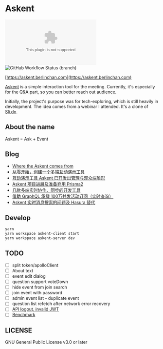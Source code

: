 # Askent

![Website](https://img.shields.io/website/https/askent.berlinchan.com)
![GitHub Workflow Status (branch)](https://img.shields.io/github/workflow/status/BerlinChan/askent/CI/release)

[https://askent.berlinchan.com](https://askent.berlinchan.com)

[Askent](https://askent.berlinchan.com) is a simple interaction tool for the meeting. Currently, it's especially for the Q&A part, so you can better reach out audience.

Initially, the project's purpose was for tech-exploring, which is still heavily in development. The idea comes from a webinar I attended. It's a clone of [Sli.do](https://www.sli.do/).

## About the name

Askent = Ask + Event

## Blog

- [Where the Askent comes from](https://www.berlinchan.com//2021/07/where-the-askent-comes-from)
- [从零开始，创建一个多端互动演示工具](https://www.berlinchan.com/2019/12/create-presentation-tool-from-scratch)
- [互动演示工具 Askent 已开发出管理与观众端雏形](https://www.berlinchan.com//2020/02/project-askent-admin-audience-client)
- [Askent 项目进展及准备弃用 Prisma2](https://www.berlinchan.com//2020/03/askent-give-up-prisma2)
- [几款多端实时协作、同步的开发工具](https://www.berlinchan.com//2020/03/real-time-multi-device-collaboration-devtools)
- [借助 GraphQL 承载 100万并发活动订阅（实时查询）](https://www.berlinchan.com//2021/03/Scaling-to-1-million-active-GraphQL-subscriptions)
- [Askent 实时消息搜索的问题及 Hasura 替代](https://www.berlinchan.com//2021/03/askent-realtime-search-implement-and-hasura)

## Develop

```sh
yarn
yarn workspace askent-client start
yarn workspace askent-server dev
```

## TODO

- [ ] split token/apolloClient
- [ ] About text
- [ ] event edit dialog
- [ ] question support voteDown
- [ ] hide event from join search
- [ ] join event with password
- [ ] admin event list - duplicate event
- [ ] question list refetch after network error recovery
- [ ] [API logout, invalid JWT](https://www.npmjs.com/package/express-jwt)
- [ ] [Benchmark](https://github.com/benawad/node-graphql-benchmarks)

## LICENSE

GNU General Public License v3.0 or later
